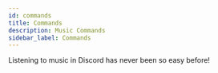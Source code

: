 ```yaml
---
id: commands
title: Commands
description: Music Commands
sidebar_label: Commands
---
```


Listening to music in Discord has never been so easy before!